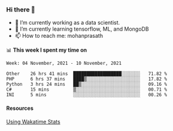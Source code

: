 ### Hi there 👋

- 🔭 I’m currently working as a data scientist.
- 🌱 I’m currently learning tensorflow, ML, and MongoDB
- 📫 How to reach me: mohanprasath

📊 **This week I spent my time on**
<!--START_SECTION:waka-->
```text
Week: 04 November, 2021 - 10 November, 2021

Other    26 hrs 41 mins  ██████████████████░░░░░░░   71.82 % 
PHP      6 hrs 37 mins   ████▒░░░░░░░░░░░░░░░░░░░░   17.82 % 
Python   3 hrs 24 mins   ██▒░░░░░░░░░░░░░░░░░░░░░░   09.16 % 
C#       15 mins         ▒░░░░░░░░░░░░░░░░░░░░░░░░   00.71 % 
INI      5 mins          ░░░░░░░░░░░░░░░░░░░░░░░░░   00.26 % 
```
<!--END_SECTION:waka-->

#### Resources
[Using Wakatime Stats](https://github.com/marketplace/actions/waka-readme)
